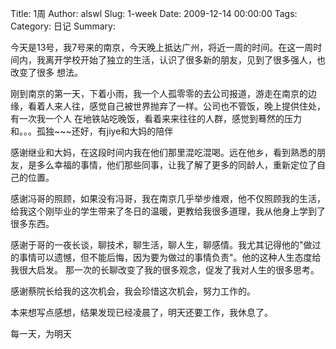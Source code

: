 Title: 1周
Author: alswl
Slug: 1-week
Date: 2009-12-14 00:00:00
Tags: 
Category: 日记
Summary: 

今天是13号，我7号来的南京，今天晚上抵达广州，将近一周的时间。在这一周时间内，我离开学校开始了独立的生活，认识了很多新的朋友，见到了很多强人，也改变了很多
想法。

刚到南京的第一天，下着小雨，我一个人孤零零的去公司报道，游走在南京的边缘，看着人来人往，感觉自己被世界抛弃了一样。公司也不管饭，晚上提供住处，有一次我一个人
在地铁站吃晚饭，看着来来往往的人群，感觉到蓦然的压力和。。。孤独~~~还好，有jiye和大妈的陪伴

感谢继业和大妈，在这段时间内我在他们那里混吃混喝。远在他乡，看到熟悉的朋友，是多么幸福的事情，他们那些同事，让我了解了更多的同龄人，重新定位了自己的位置。

感谢冯哥的照顾，如果没有冯哥，我在南京几乎举步维艰，他不仅照顾我的生活，给我这个刚毕业的学生带来了冬日的温暖，更教给我很多道理，我从他身上学到了很多东西。

感谢于哥的一夜长谈，聊技术，聊生活，聊人生，聊感情。我尤其记得他的"做过的事情可以遗憾，但不能后悔，因为要为做过的事情负责"。他的这种人生态度给我很大启发。
那一次的长聊改变了我的很多观念，促发了我对人生的很多思考。

感谢蔡院长给我的这次机会，我会珍惜这次机会，努力工作的。

本来想写点感想，结果发现已经凌晨了，明天还要工作，我休息了。

每一天，为明天


